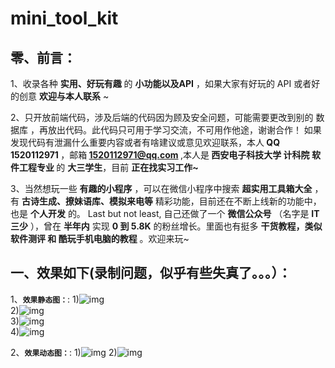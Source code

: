 # mini_tool_kit
## 零、前言：
1、收录各种 <strong>实用、好玩有趣</strong> 的 <strong>小功能以及API</strong> ，如果大家有好玩的 API 或者好的创意 <strong>欢迎与本人联系</strong> ~

2、只开放前端代码，涉及后端的代码因为顾及安全问题，可能需要更改到别的 数据库 ，再放出代码。此代码只可用于学习交流，不可用作他途，谢谢合作！ 如果发现代码有泄漏什么重要内容或者有啥建议或意见欢迎联系，本人<strong> QQ 1520112971 </strong> ，邮箱<strong>  <a href="mailto:1520112971@qq.com">1520112971@qq.com</a> </strong>,本人是<strong> 西安电子科技大学 计科院 软件工程专业 </strong>的 <strong>大三学生</strong>，目前 <strong>正在找实习工作~ </strong>

3、当然想玩一些 <strong>有趣的小程序</strong> ，可以在微信小程序中搜索  <strong>超实用工具箱大全</strong> ，有 <strong>古诗生成、撩妹语库、模拟来电等</strong> 精彩功能，目前还在不断上线新的功能中，也是 <strong>个人开发</strong> 的。 Last but not least, 自己还做了一个 <strong>微信公众号</strong> （名字是 <strong>IT三少</strong> ），曾在 <strong>半年内</strong> 实现 <strong>0 到 5.8K</strong> 的粉丝增长。里面也有挺多 <strong>干货教程，类似 软件测评 和 酷玩手机电脑的教程</strong> 。欢迎来玩~

## 一、效果如下(录制问题，似乎有些失真了。。。）：
1、<strong><code>效果静态图：</code></strong>:
1)![img](https://github.com/CYBYOB/mini_tool_kit/raw/master/effect_of_screenshots/0.png)<br/>
2)![img](https://github.com/CYBYOB/mini_tool_kit/blob/master/effect_of_screenshots/1.png)<br/>
3)![img](https://github.com/CYBYOB/mini_tool_kit/blob/master/effect_of_screenshots/2.png)<br/>
4)![img](https://github.com/CYBYOB/mini_tool_kit/blob/master/effect_of_screenshots/3.png)<br/>

2、<strong><code>效果动态图：</code></strong>:
1)![img](https://github.com/CYBYOB/mini_tool_kit/blob/master/effect_of_screenshots/1.gif)
2)![img](https://github.com/CYBYOB/mini_tool_kit/blob/master/effect_of_screenshots/2.gif)
